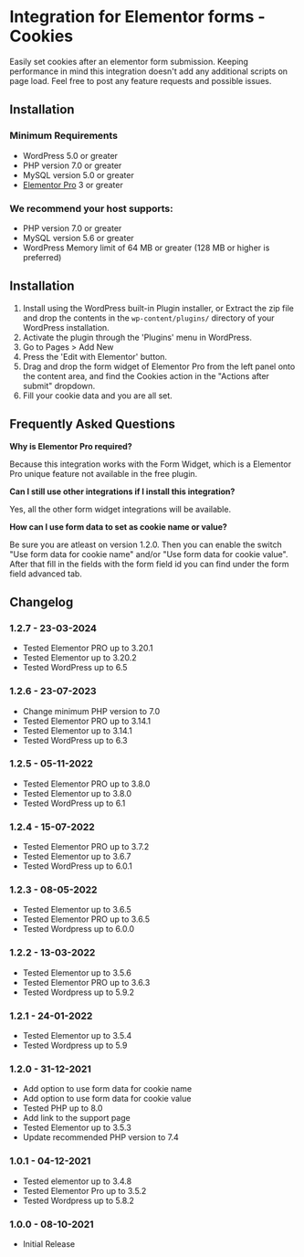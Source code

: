 # Integration for Elementor forms - Cookies

Easily set cookies after an elementor form submission.
Keeping performance in mind this integration doesn't add any additional scripts on page load. 
Feel free to post any feature requests and possible issues.

## Installation

### Minimum Requirements

* WordPress 5.0 or greater
* PHP version 7.0 or greater
* MySQL version 5.0 or greater
* [Elementor Pro](https://elementor.com) 3 or greater

### We recommend your host supports:

* PHP version 7.0 or greater
* MySQL version 5.6 or greater
* WordPress Memory limit of 64 MB or greater (128 MB or higher is preferred)

## Installation

1. Install using the WordPress built-in Plugin installer, or Extract the zip file and drop the contents in the `wp-content/plugins/` directory of your WordPress installation.
2. Activate the plugin through the 'Plugins' menu in WordPress.
3. Go to Pages > Add New
4. Press the 'Edit with Elementor' button.
5. Drag and drop the form widget of Elementor Pro from the left panel onto the content area, and find the Cookies action in the "Actions after submit" dropdown.
6. Fill your cookie data and you are all set.

## Frequently Asked Questions

**Why is Elementor Pro required?**

Because this integration works with the Form Widget, which is a Elementor Pro unique feature not available in the free plugin.

**Can I still use other integrations if I install this integration?**

Yes, all the other form widget integrations will be available.

**How can I use form data to set as cookie name or value?**

Be sure you are atleast on version 1.2.0. Then you can enable the switch "Use form data for cookie name" and/or "Use form data for cookie value". After that fill in the fields with the form field id you can find under the form field advanced tab.

## Changelog

###  1.2.7 - 23-03-2024 
* Tested Elementor PRO up to 3.20.1
* Tested Elementor up to 3.20.2
* Tested WordPress up to 6.5

###  1.2.6 - 23-07-2023 
* Change minimum PHP version to 7.0
* Tested Elementor PRO up to 3.14.1
* Tested Elementor up to 3.14.1
* Tested WordPress up to 6.3

###  1.2.5 - 05-11-2022 
* Tested Elementor PRO up to 3.8.0
* Tested Elementor up to 3.8.0
* Tested WordPress up to 6.1

###  1.2.4 - 15-07-2022 
* Tested Elementor PRO up to 3.7.2
* Tested Elementor up to 3.6.7
* Tested WordPress up to 6.0.1

### 1.2.3 - 08-05-2022
* Tested Elementor up to 3.6.5
* Tested Elementor PRO up to 3.6.5
* Tested Wordpress up to 6.0.0

### 1.2.2 - 13-03-2022
* Tested Elementor up to 3.5.6
* Tested Elementor PRO up to 3.6.3
* Tested Wordpress up to 5.9.2

### 1.2.1 - 24-01-2022
* Tested Elementor up to 3.5.4
* Tested Wordpress up to 5.9

### 1.2.0 - 31-12-2021
* Add option to use form data for cookie name
* Add option to use form data for cookie value
* Tested PHP up to 8.0
* Add link to the support page
* Tested Elementor up to 3.5.3
* Update recommended PHP version to 7.4

### 1.0.1 - 04-12-2021
* Tested elementor up to 3.4.8
* Tested Elementor Pro up to 3.5.2
* Tested Wordpress up to 5.8.2

### 1.0.0 - 08-10-2021
* Initial Release